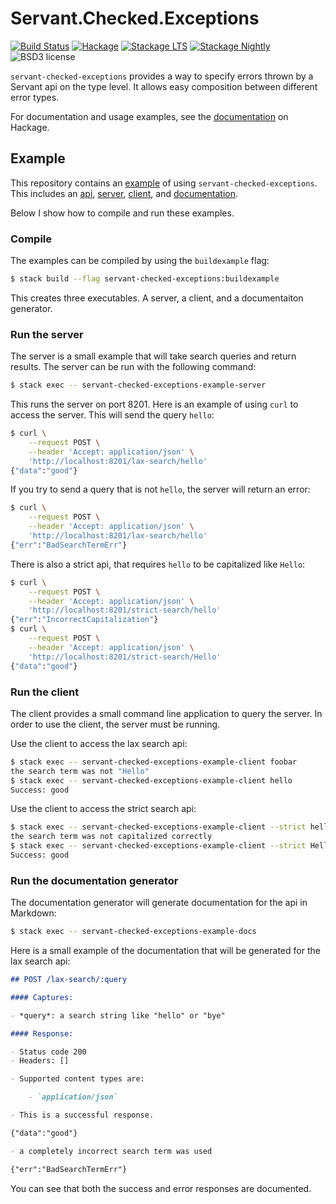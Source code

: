 
Servant.Checked.Exceptions
==========================

[![Build Status](https://secure.travis-ci.org/cdepillabout/servant-checked-exceptions.svg)](http://travis-ci.org/cdepillabout/servant-checked-exceptions)
[![Hackage](https://img.shields.io/hackage/v/servant-checked-exceptions.svg)](https://hackage.haskell.org/package/servant-checked-exceptions)
[![Stackage LTS](http://stackage.org/package/servant-checked-exceptions/badge/lts)](http://stackage.org/lts/package/servant-checked-exceptions)
[![Stackage Nightly](http://stackage.org/package/servant-checked-exceptions/badge/nightly)](http://stackage.org/nightly/package/servant-checked-exceptions)
![BSD3 license](https://img.shields.io/badge/license-BSD3-blue.svg)

`servant-checked-exceptions` provides a way to specify errors thrown by a
Servant api on the type level.  It allows easy composition between different
error types.

For documentation and usage examples, see the
[documentation](https://hackage.haskell.org/package/servant-checked-exceptions) on Hackage.

## Example

This repository contains an [example](example/) of using
`servant-checked-exceptions`.  This includes an [api](example/Api.hs),
[server](example/Server.hs), [client](example/Client.hs), and
[documentation](example/Docs.hs).

Below I show how to compile and run these examples.

### Compile

The examples can be compiled by using the `buildexample` flag:

```sh
$ stack build --flag servant-checked-exceptions:buildexample
```

This creates three executables.  A server, a client, and a documentaiton
generator.

### Run the server

The server is a small example that will take search queries and return results.
The server can be run with the following command:

```sh
$ stack exec -- servant-checked-exceptions-example-server
```

This runs the server on port 8201.  Here is an example of using `curl` to
access the server.  This will send the query `hello`:

```sh
$ curl \
    --request POST \
    --header 'Accept: application/json' \
    'http://localhost:8201/lax-search/hello'
{"data":"good"}
```

If you try to send a query that is not `hello`, the server will return an error:

```sh
$ curl \
    --request POST \
    --header 'Accept: application/json' \
    'http://localhost:8201/lax-search/hello'
{"err":"BadSearchTermErr"}
```

There is also a strict api, that requires `hello` to be capitalized like `Hello`:

```sh
$ curl \
    --request POST \
    --header 'Accept: application/json' \
    'http://localhost:8201/strict-search/hello'
{"err":"IncorrectCapitalization"}
$ curl \
    --request POST \
    --header 'Accept: application/json' \
    'http://localhost:8201/strict-search/Hello'
{"data":"good"}
```

### Run the client

The client provides a small command line application to query the server.  In
order to use the client, the server must be running.

Use the client to access the lax search api:

```sh
$ stack exec -- servant-checked-exceptions-example-client foobar
the search term was not "Hello"
$ stack exec -- servant-checked-exceptions-example-client hello
Success: good
```

Use the client to access the strict search api:

```sh
$ stack exec -- servant-checked-exceptions-example-client --strict hello
the search term was not capitalized correctly
$ stack exec -- servant-checked-exceptions-example-client --strict Hello
Success: good
```

### Run the documentation generator

The documentation generator will generate documentation for the api in Markdown:

```sh
$ stack exec -- servant-checked-exceptions-example-docs
```

Here is a small example of the documentation that will be generated for the lax
search api:

```markdown
## POST /lax-search/:query

#### Captures:

- *query*: a search string like "hello" or "bye"

#### Response:

- Status code 200
- Headers: []

- Supported content types are:

    - `application/json`

- This is a successful response.

{"data":"good"}

- a completely incorrect search term was used

{"err":"BadSearchTermErr"}
```

You can see that both the success and error responses are documented.
